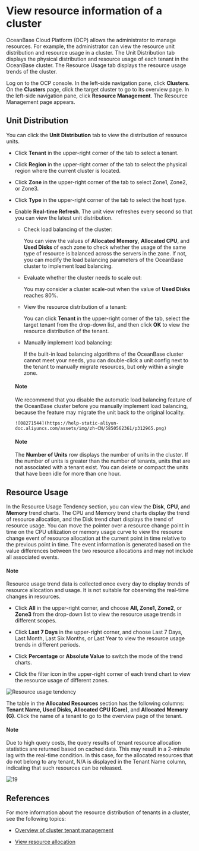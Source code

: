 # View resource information of a cluster

OceanBase Cloud Platform (OCP) allows the administrator to manage resources. For example, the administrator can view the resource unit distribution and resource usage in a cluster. The Unit Distribution tab displays the physical distribution and resource usage of each tenant in the OceanBase cluster. The Resource Usage tab displays the resource usage trends of the cluster.

Log on to the OCP console. In the left-side navigation pane, click **Clusters**. On the **Clusters** page, click the target cluster to go to its overview page. In the left-side navigation pane, click **Resource Management**. The Resource Management page appears.

## Unit Distribution

You can click the **Unit Distribution** tab to view the distribution of resource units.

* Click **Tenant** in the upper-right corner of the tab to select a tenant.

* Click **Region** in the upper-right corner of the tab to select the physical region where the current cluster is located.

* Click **Zone** in the upper-right corner of the tab to select Zone1, Zone2, or Zone3.

* Click **Type** in the upper-right corner of the tab to select the host type.

* Enable **Real-time Refresh**. The unit view refreshes every second so that you can view the latest unit distribution.

   * Check load balancing of the cluster:

      You can view the values of **Allocated Memory**, **Allocated CPU**, and **Used Disks** of each zone to check whether the usage of the same type of resource is balanced across the servers in the zone. If not, you can modify the load balancing parameters of the OceanBase cluster to implement load balancing.

   * Evaluate whether the cluster needs to scale out:

      You may consider a cluster scale-out when the value of **Used Disks** reaches 80%.

   * View the resource distribution of a tenant:

      You can click **Tenant** in the upper-right corner of the tab, select the target tenant from the drop-down list, and then click **OK** to view the resource distribution of the tenant.

   * Manually implement load balancing:

      If the built-in load balancing algorithms of the OceanBase cluster cannot meet your needs, you can double-click a unit config next to the tenant to manually migrate resources, but only within a single zone.

    <main id="notice" type='explain'>
    <h4>Note</h4>
    <p>We recommend that you disable the automatic load balancing feature of the OceanBase cluster before you manually implement load balancing, because the feature may migrate the unit back to the original locality. </p>
    </main>

      ![08271544](https://help-static-aliyun-doc.aliyuncs.com/assets/img/zh-CN/5850562361/p312965.png)

    <main id="notice" type='explain'>
    <h4>Note</h4>
    <p>The <strong>Number of Units</strong> row displays the number of units in the cluster. If the number of units is greater than the number of tenants, units that are not associated with a tenant exist. You can delete or compact the units that have been idle for more than one hour. </p>
    </main>

## Resource Usage

In the Resource Usage Tendency section, you can view the **Disk**, **CPU**, and **Memory** trend charts. The CPU and Memory trend charts display the trend of resource allocation, and the Disk trend chart displays the trend of resource usage. You can move the pointer over a resource change point in time on the CPU utilization or memory usage curve to view the resource change event of resource allocation at the current point in time relative to the previous point in time. The event information is generated based on the value differences between the two resource allocations and may not include all associated events.

<main id="notice" type='explain'>
<h4>Note</h4>
<p>Resource usage trend data is collected once every day to display trends of resource allocation and usage. It is not suitable for observing the real-time changes in resources. </p>
</main>

* Click **All** in the upper-right corner, and choose **All, Zone1, Zone2**, or **Zone3** from the drop-down list to view the resource usage trends in different scopes.

* Click **Last 7 Days** in the upper-right corner, and choose Last 7 Days, Last Month, Last Six Months, or Last Year to view the resource usage trends in different periods.

* Click **Percentage** or **Absolute Value** to switch the mode of the trend charts.

* Click the filter icon in the upper-right corner of each trend chart to view the resource usage of different zones.

![Resource usage tendency](https://obbusiness-private.oss-cn-shanghai.aliyuncs.com/doc/img/observer-enterprise/V4.1.0/reference/cluster-management/resource-distribution.png)

The table in the **Allocated Resources** section has the following columns: **Tenant Name, Used Disks, Allocated CPU (Core)**, and **Allocated Memory (G)**. Click the name of a tenant to go to the overview page of the tenant.

<main id="notice" type='explain'>
<h4>Note</h4>
<p>Due to high query costs, the query results of tenant resource allocation statistics are returned based on cached data. This may result in a 2-minute lag with the real-time condition. In this case, for the allocated resources that do not belong to any tenant, N/A is displayed in the Tenant Name column, indicating that such resources can be released. </p>
</main>

![19](https://obbusiness-private.oss-cn-shanghai.aliyuncs.com/doc/img/observer-enterprise/V4.0.0/user-guide/resource-distribution.png)

## References

For more information about the resource distribution of tenants in a cluster, see the following topics:

* [Overview of cluster tenant management](../1.manage-clusters/7.cluster-tenant-management-overview.md)

* [View resource allocation](../3.manage-resources/6.view-resource-allocation.md)

